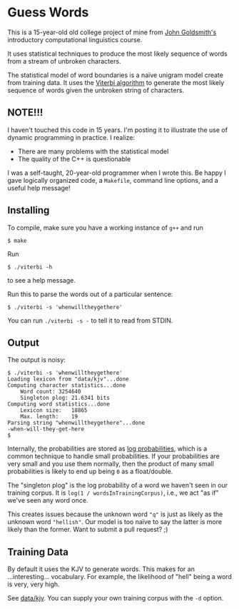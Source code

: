 # Guess Words

This is a 15-year-old old college project of mine from [John Goldsmith's](john-goldsmith) introductory computational linguistics course.

It uses statistical techniques to produce the most likely sequence of words from a stream of unbroken characters.

The statistical model of word boundaries is a naïve unigram model create from training data.  It uses the [Viterbi algorithm](wiki-viterbi) to generate the most likely sequence of words given the unbroken string of characters.

## NOTE!!!

I haven't touched this code in 15 years. I'm posting it to illustrate the use of dynamic programming in practice. I realize:

- There are many problems with the statistical model
- The quality of the C++ is questionable

I was a self-taught, 20-year-old programmer when I wrote this. Be happy I gave logically organized code, a `Makefile`, command line options, and a useful help message!

## Installing

To compile, make sure you have a working instance of `g++` and run

```console
$ make
```

Run

```console
$ ./viterbi -h
```

to see a help message.

Run this to parse the words out of a particular sentence:

```console
$ ./viterbi -s 'whenwilltheygethere'
```

You can run `./viterbi -s -` to tell it to read from STDIN.

## Output

The output is noisy:

```console
$ ./viterbi -s 'whenwilltheygethere'
Loading lexicon from "data/kjv"...done
Computing character statistics...done
	Word count:	3254640
	Singleton plog:	21.6341 bits
Computing word statistics...done
	Lexicon size:	18865
	Max. length:	19
Parsing string "whenwilltheygethere"...done
-when-will-they-get-here
$
```

Internally, the probabilities are stored as [log probabilities](wiki-log-probability), which is a common technique to handle small probabilities.  If your probabilities are very small and you use them normally, then the product of many small probabilities is likely to end up being `0` as a float/double.

The "singleton plog" is the log probability of a word we haven't seen in our training corpus. It is `log(1 / wordsInTrainingCorpus)`, i.e., we act "as if" we've seen any word once.

This creates issues because the unknown word `"q"` is just as likely as the unknown word `"hellish"`.  Our model is too naïve to say the latter is more likely than the former.  Want to submit a pull request? ;)

## Training Data

By default it uses the KJV to generate words.  This makes for an ...interesting... vocabulary. For example, the likelihood of "hell" being a word is very, very high.

See [data/kjv](data/kjv).  You can supply your own training corpus with the `-d` option.

[john-goldsmith]: http://people.cs.uchicago.edu/~jagoldsm/
[wiki-viterbi]: https://en.wikipedia.org/wiki/Viterbi_algorithm
[wiki-log-probability]: https://en.wikipedia.org/wiki/Log_probability
